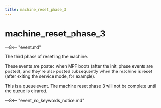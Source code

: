 ```yaml
---
title: machine_reset_phase_3
---
```


# machine_reset_phase_3


--8<-- "event.md"

The third phase of resetting the machine.

These events are posted when MPF boots (after the init_phase events are
posted), and they're also posted subsequently when the machine is reset
(after exiting the service mode, for example).

This is a queue event. The machine reset phase 3 will not be complete
until the queue is cleared.

--8<-- "event_no_keywords_notice.md"
